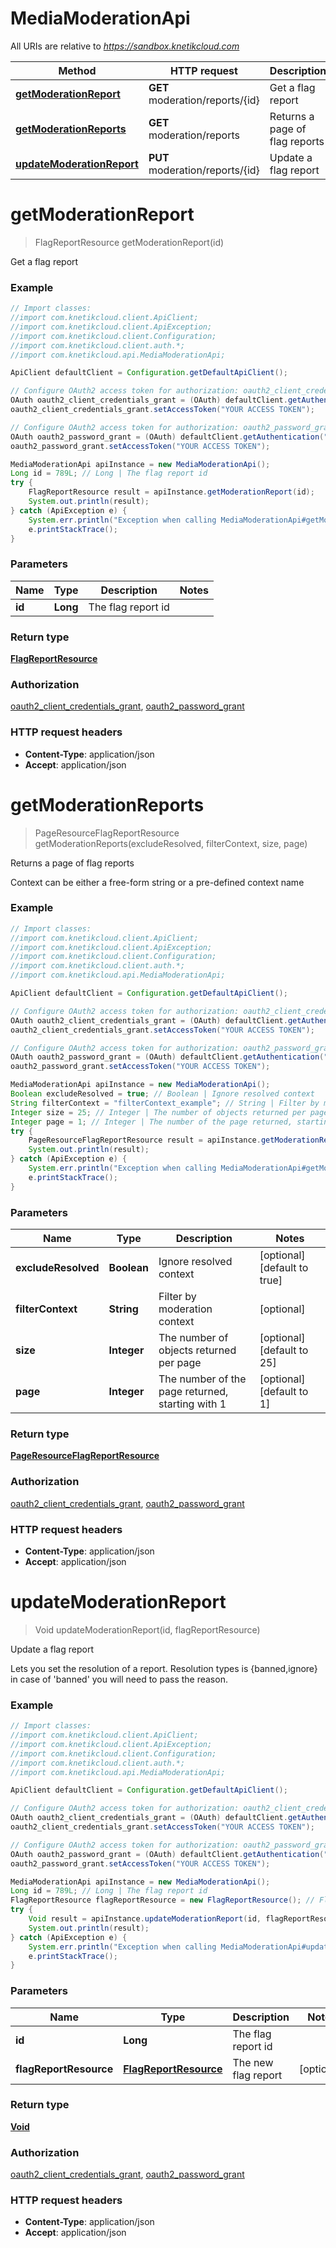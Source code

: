 # MediaModerationApi

All URIs are relative to *https://sandbox.knetikcloud.com*

Method | HTTP request | Description
------------- | ------------- | -------------
[**getModerationReport**](MediaModerationApi.md#getModerationReport) | **GET** moderation/reports/{id} | Get a flag report
[**getModerationReports**](MediaModerationApi.md#getModerationReports) | **GET** moderation/reports | Returns a page of flag reports
[**updateModerationReport**](MediaModerationApi.md#updateModerationReport) | **PUT** moderation/reports/{id} | Update a flag report


<a name="getModerationReport"></a>
# **getModerationReport**
> FlagReportResource getModerationReport(id)

Get a flag report

### Example
```java
// Import classes:
//import com.knetikcloud.client.ApiClient;
//import com.knetikcloud.client.ApiException;
//import com.knetikcloud.client.Configuration;
//import com.knetikcloud.client.auth.*;
//import com.knetikcloud.api.MediaModerationApi;

ApiClient defaultClient = Configuration.getDefaultApiClient();

// Configure OAuth2 access token for authorization: oauth2_client_credentials_grant
OAuth oauth2_client_credentials_grant = (OAuth) defaultClient.getAuthentication("oauth2_client_credentials_grant");
oauth2_client_credentials_grant.setAccessToken("YOUR ACCESS TOKEN");

// Configure OAuth2 access token for authorization: oauth2_password_grant
OAuth oauth2_password_grant = (OAuth) defaultClient.getAuthentication("oauth2_password_grant");
oauth2_password_grant.setAccessToken("YOUR ACCESS TOKEN");

MediaModerationApi apiInstance = new MediaModerationApi();
Long id = 789L; // Long | The flag report id
try {
    FlagReportResource result = apiInstance.getModerationReport(id);
    System.out.println(result);
} catch (ApiException e) {
    System.err.println("Exception when calling MediaModerationApi#getModerationReport");
    e.printStackTrace();
}
```

### Parameters

Name | Type | Description  | Notes
------------- | ------------- | ------------- | -------------
 **id** | **Long**| The flag report id |

### Return type

[**FlagReportResource**](FlagReportResource.md)

### Authorization

[oauth2_client_credentials_grant](../README.md#oauth2_client_credentials_grant), [oauth2_password_grant](../README.md#oauth2_password_grant)

### HTTP request headers

 - **Content-Type**: application/json
 - **Accept**: application/json

<a name="getModerationReports"></a>
# **getModerationReports**
> PageResourceFlagReportResource getModerationReports(excludeResolved, filterContext, size, page)

Returns a page of flag reports

Context can be either a free-form string or a pre-defined context name

### Example
```java
// Import classes:
//import com.knetikcloud.client.ApiClient;
//import com.knetikcloud.client.ApiException;
//import com.knetikcloud.client.Configuration;
//import com.knetikcloud.client.auth.*;
//import com.knetikcloud.api.MediaModerationApi;

ApiClient defaultClient = Configuration.getDefaultApiClient();

// Configure OAuth2 access token for authorization: oauth2_client_credentials_grant
OAuth oauth2_client_credentials_grant = (OAuth) defaultClient.getAuthentication("oauth2_client_credentials_grant");
oauth2_client_credentials_grant.setAccessToken("YOUR ACCESS TOKEN");

// Configure OAuth2 access token for authorization: oauth2_password_grant
OAuth oauth2_password_grant = (OAuth) defaultClient.getAuthentication("oauth2_password_grant");
oauth2_password_grant.setAccessToken("YOUR ACCESS TOKEN");

MediaModerationApi apiInstance = new MediaModerationApi();
Boolean excludeResolved = true; // Boolean | Ignore resolved context
String filterContext = "filterContext_example"; // String | Filter by moderation context
Integer size = 25; // Integer | The number of objects returned per page
Integer page = 1; // Integer | The number of the page returned, starting with 1
try {
    PageResourceFlagReportResource result = apiInstance.getModerationReports(excludeResolved, filterContext, size, page);
    System.out.println(result);
} catch (ApiException e) {
    System.err.println("Exception when calling MediaModerationApi#getModerationReports");
    e.printStackTrace();
}
```

### Parameters

Name | Type | Description  | Notes
------------- | ------------- | ------------- | -------------
 **excludeResolved** | **Boolean**| Ignore resolved context | [optional] [default to true]
 **filterContext** | **String**| Filter by moderation context | [optional]
 **size** | **Integer**| The number of objects returned per page | [optional] [default to 25]
 **page** | **Integer**| The number of the page returned, starting with 1 | [optional] [default to 1]

### Return type

[**PageResourceFlagReportResource**](PageResourceFlagReportResource.md)

### Authorization

[oauth2_client_credentials_grant](../README.md#oauth2_client_credentials_grant), [oauth2_password_grant](../README.md#oauth2_password_grant)

### HTTP request headers

 - **Content-Type**: application/json
 - **Accept**: application/json

<a name="updateModerationReport"></a>
# **updateModerationReport**
> Void updateModerationReport(id, flagReportResource)

Update a flag report

Lets you set the resolution of a report. Resolution types is {banned,ignore} in case of &#39;banned&#39; you will need to pass the reason.

### Example
```java
// Import classes:
//import com.knetikcloud.client.ApiClient;
//import com.knetikcloud.client.ApiException;
//import com.knetikcloud.client.Configuration;
//import com.knetikcloud.client.auth.*;
//import com.knetikcloud.api.MediaModerationApi;

ApiClient defaultClient = Configuration.getDefaultApiClient();

// Configure OAuth2 access token for authorization: oauth2_client_credentials_grant
OAuth oauth2_client_credentials_grant = (OAuth) defaultClient.getAuthentication("oauth2_client_credentials_grant");
oauth2_client_credentials_grant.setAccessToken("YOUR ACCESS TOKEN");

// Configure OAuth2 access token for authorization: oauth2_password_grant
OAuth oauth2_password_grant = (OAuth) defaultClient.getAuthentication("oauth2_password_grant");
oauth2_password_grant.setAccessToken("YOUR ACCESS TOKEN");

MediaModerationApi apiInstance = new MediaModerationApi();
Long id = 789L; // Long | The flag report id
FlagReportResource flagReportResource = new FlagReportResource(); // FlagReportResource | The new flag report
try {
    Void result = apiInstance.updateModerationReport(id, flagReportResource);
    System.out.println(result);
} catch (ApiException e) {
    System.err.println("Exception when calling MediaModerationApi#updateModerationReport");
    e.printStackTrace();
}
```

### Parameters

Name | Type | Description  | Notes
------------- | ------------- | ------------- | -------------
 **id** | **Long**| The flag report id |
 **flagReportResource** | [**FlagReportResource**](FlagReportResource.md)| The new flag report | [optional]

### Return type

[**Void**](.md)

### Authorization

[oauth2_client_credentials_grant](../README.md#oauth2_client_credentials_grant), [oauth2_password_grant](../README.md#oauth2_password_grant)

### HTTP request headers

 - **Content-Type**: application/json
 - **Accept**: application/json

